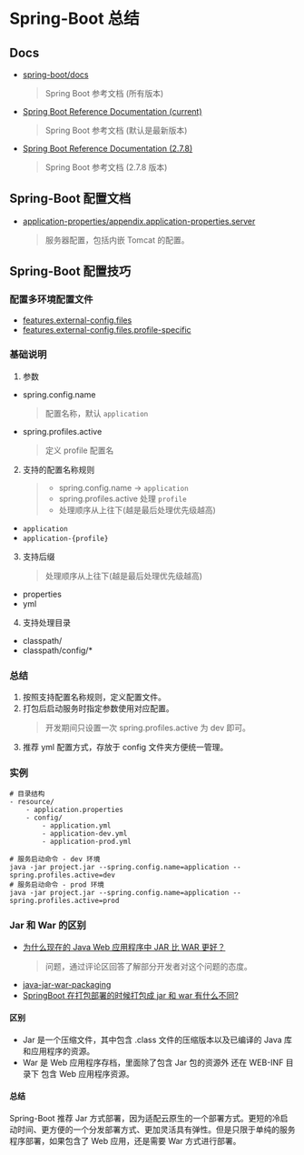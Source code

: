 # Spring-Boot 总结

## Docs
- [spring-boot/docs](https://docs.spring.io/spring-boot/docs/)
    > Spring Boot 参考文档 (所有版本)
- [Spring Boot Reference Documentation (current)](https://docs.spring.io/spring-boot/docs/current/reference/html/index.html)
    > Spring Boot 参考文档 (默认是最新版本)
- [Spring Boot Reference Documentation (2.7.8)](https://docs.spring.io/spring-boot/docs/2.7.8/reference/html/)
    > Spring Boot 参考文档 (2.7.8 版本)

## Spring-Boot 配置文档
- [application-properties/appendix.application-properties.server](https://docs.spring.io/spring-boot/docs/2.7.8/reference/html/application-properties.html#appendix.application-properties.server)
    > 服务器配置，包括内嵌 Tomcat 的配置。
## Spring-Boot 配置技巧

### 配置多环境配置文件
- [features.external-config.files](https://docs.spring.io/spring-boot/docs/2.7.8/reference/html/features.html#features.external-config.files)
- [features.external-config.files.profile-specific](https://docs.spring.io/spring-boot/docs/2.7.8/reference/html/features.html#features.external-config.files.profile-specific)


### 基础说明
1. 参数
- spring.config.name 
    > 配置名称，默认 `application`
- spring.profiles.active
    > 定义 profile 配置名

2. 支持的配置名称规则
    > - spring.config.name -> `application`
    > - spring.profiles.active 处理 `profile` 
    > - 处理顺序从上往下(越是最后处理优先级越高)
- `application`
- `application-{profile}`

3. 支持后缀
    > 处理顺序从上往下(越是最后处理优先级越高)
- properties
- yml

4. 支持处理目录
- classpath/
- classpath/config/*

### 总结
1. 按照支持配置名称规则，定义配置文件。
2. 打包后启动服务时指定参数使用对应配置。
    > 开发期间只设置一次 spring.profiles.active 为 dev 即可。
3. 推荐 yml 配置方式，存放于 config 文件夹方便统一管理。

### 实例
```
# 目录结构
- resource/
    - application.properties 
    - config/
        - application.yml
        - application-dev.yml
        - application-prod.yml

# 服务启动命令 - dev 环境
java -jar project.jar --spring.config.name=application --spring.profiles.active=dev
# 服务启动命令 - prod 环境
java -jar project.jar --spring.config.name=application --spring.profiles.active=prod
```

### Jar 和 War 的区别
- [为什么现在的 Java Web 应用程序中 JAR 比 WAR 更好？](https://www.quora.com/Why-is-JAR-better-than-WAR-in-a-Java-web-application-nowadays)
    > 问题，通过评论区回答了解部分开发者对这个问题的态度。
- [java-jar-war-packaging](https://www.baeldung.com/java-jar-war-packaging)
- [SpringBoot 在打包部署的时候打包成 jar 和 war 有什么不同?](https://cloud.tencent.com/developer/article/2222341)

#### 区别
- Jar 是一个压缩文件，其中包含 .class 文件的压缩版本以及已编译的 Java 库和应用程序的资源。
- War 是 Web 应用程序存档，里面除了包含 Jar 包的资源外 还在 WEB-INF 目录下 包含 Web 应用程序资源。

#### 总结
Spring-Boot 推荐 Jar 方式部署，因为适配云原生的一个部署方式。更短的冷启动时间、更方便的一个分发部署方式、更加灵活具有弹性。但是只限于单纯的服务程序部署，如果包含了 Web 应用，还是需要 War 方式进行部署。